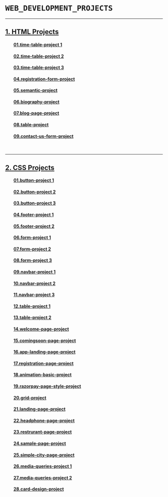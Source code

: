 # **`WEB_DEVELOPMENT_PROJECTS`**
<hr>

## **[1. HTML Projects](./01.%20HTML-Projects)**
####  &nbsp;&nbsp;&nbsp;&nbsp;&nbsp;&nbsp;&nbsp;&nbsp;**[01.time-table-project 1](./01.%20HTML-Projects/01.time-table-project%201/)**
####  &nbsp;&nbsp;&nbsp;&nbsp;&nbsp;&nbsp;&nbsp;&nbsp;**[02.time-table-project 2](./01.%20HTML-Projects/02.time-table-project%202/)**
####  &nbsp;&nbsp;&nbsp;&nbsp;&nbsp;&nbsp;&nbsp;&nbsp;**[03.time-table-project 3](./01.%20HTML-Projects/03.time-table-project%203/)**
####  &nbsp;&nbsp;&nbsp;&nbsp;&nbsp;&nbsp;&nbsp;&nbsp;**[04.registration-form-project](./01.%20HTML-Projects/04.registration-form-project/)**
####  &nbsp;&nbsp;&nbsp;&nbsp;&nbsp;&nbsp;&nbsp;&nbsp;**[05.semantic-project](./01.%20HTML-Projects/05.semantic-project/)**
####  &nbsp;&nbsp;&nbsp;&nbsp;&nbsp;&nbsp;&nbsp;&nbsp;**[06.biography-project](./01.%20HTML-Projects/06.biography-project/)**
####  &nbsp;&nbsp;&nbsp;&nbsp;&nbsp;&nbsp;&nbsp;&nbsp;**[07.blog-page-project](./01.%20HTML-Projects/07.blog-page-project/)**
####  &nbsp;&nbsp;&nbsp;&nbsp;&nbsp;&nbsp;&nbsp;&nbsp;**[08.table-project](./01.%20HTML-Projects/08.table-project/)**
####  &nbsp;&nbsp;&nbsp;&nbsp;&nbsp;&nbsp;&nbsp;&nbsp;**[09.contact-us-form-project](./01.%20HTML-Projects/09.contact-us-form-project/)**

<br>
<hr>

## **[2. CSS Projects](./01.%20HTML-Projects)**
####  &nbsp;&nbsp;&nbsp;&nbsp;&nbsp;&nbsp;&nbsp;&nbsp;**[01.button-project 1](./02.%20CSS-Projects/01.button-project%201/)**
####  &nbsp;&nbsp;&nbsp;&nbsp;&nbsp;&nbsp;&nbsp;&nbsp;**[02.button-project 2](./02.%20CSS-Projects/02.button-project%202/)**
####  &nbsp;&nbsp;&nbsp;&nbsp;&nbsp;&nbsp;&nbsp;&nbsp;**[03.button-project 3](./02.%20CSS-Projects/03.button-project%203/)**
####  &nbsp;&nbsp;&nbsp;&nbsp;&nbsp;&nbsp;&nbsp;&nbsp;**[04.footer-project 1](./02.%20CSS-Projects/04.footer-project%201/)**
####  &nbsp;&nbsp;&nbsp;&nbsp;&nbsp;&nbsp;&nbsp;&nbsp;**[05.footer-project 2](./02.%20CSS-Projects/05.footer-project%202/)**
####  &nbsp;&nbsp;&nbsp;&nbsp;&nbsp;&nbsp;&nbsp;&nbsp;**[06.form-project 1](./02.%20CSS-Projects/06.form-project%201/)**
####  &nbsp;&nbsp;&nbsp;&nbsp;&nbsp;&nbsp;&nbsp;&nbsp;**[07.form-project 2](./02.%20CSS-Projects/07.form-project%202/)**
####  &nbsp;&nbsp;&nbsp;&nbsp;&nbsp;&nbsp;&nbsp;&nbsp;**[08.form-project 3](./02.%20CSS-Projects/08.form-project%203/)**
####  &nbsp;&nbsp;&nbsp;&nbsp;&nbsp;&nbsp;&nbsp;&nbsp;**[09.navbar-project 1](./02.%20CSS-Projects/09.navbar-project%201/)**
####  &nbsp;&nbsp;&nbsp;&nbsp;&nbsp;&nbsp;&nbsp;&nbsp;**[10.navbar-project 2](./02.%20CSS-Projects/10.navbar-project%202/)**
####  &nbsp;&nbsp;&nbsp;&nbsp;&nbsp;&nbsp;&nbsp;&nbsp;**[11.navbar-project 3](./02.%20CSS-Projects/11.navbar-project%203/)**
####  &nbsp;&nbsp;&nbsp;&nbsp;&nbsp;&nbsp;&nbsp;&nbsp;**[12.table-project 1](./02.%20CSS-Projects/12.table-project%201/)**
####  &nbsp;&nbsp;&nbsp;&nbsp;&nbsp;&nbsp;&nbsp;&nbsp;**[13.table-project 2](./02.%20CSS-Projects/13.table-project%202/)**
####  &nbsp;&nbsp;&nbsp;&nbsp;&nbsp;&nbsp;&nbsp;&nbsp;**[14.welcome-page-project](./02.%20CSS-Projects/14.welcome-page-project/)**
####  &nbsp;&nbsp;&nbsp;&nbsp;&nbsp;&nbsp;&nbsp;&nbsp;**[15.comingsoon-page-project](./02.%20CSS-Projects/15.comingsoon-page-project/)**
####  &nbsp;&nbsp;&nbsp;&nbsp;&nbsp;&nbsp;&nbsp;&nbsp;**[16.app-landing-page-project](./02.%20CSS-Projects/16.app-landing-page-project/)**
####  &nbsp;&nbsp;&nbsp;&nbsp;&nbsp;&nbsp;&nbsp;&nbsp;**[17.registration-page-project](./02.%20CSS-Projects/17.registration-page-project/)**
####  &nbsp;&nbsp;&nbsp;&nbsp;&nbsp;&nbsp;&nbsp;&nbsp;**[18.animation-basic-project](./02.%20CSS-Projects/18.animation-basic-project/)**
####  &nbsp;&nbsp;&nbsp;&nbsp;&nbsp;&nbsp;&nbsp;&nbsp;**[19.razorpay-page-style-project](./02.%20CSS-Projects/19.razorpay-page-style-project/)**
####  &nbsp;&nbsp;&nbsp;&nbsp;&nbsp;&nbsp;&nbsp;&nbsp;**[20.grid-project](./02.%20CSS-Projects/20.grid-project/)**
####  &nbsp;&nbsp;&nbsp;&nbsp;&nbsp;&nbsp;&nbsp;&nbsp;**[21.landing-page-project](./02.%20CSS-Projects/21.landing-page-project/)**
####  &nbsp;&nbsp;&nbsp;&nbsp;&nbsp;&nbsp;&nbsp;&nbsp;**[22.headphone-page-project](./02.%20CSS-Projects/22.headphone-page-project/)**
####  &nbsp;&nbsp;&nbsp;&nbsp;&nbsp;&nbsp;&nbsp;&nbsp;**[23.restrurant-page-project](./02.%20CSS-Projects/23.restrurant-page-project/)**
####  &nbsp;&nbsp;&nbsp;&nbsp;&nbsp;&nbsp;&nbsp;&nbsp;**[24.sample-page-project](./02.%20CSS-Projects/24.sample-page-project/)**
####  &nbsp;&nbsp;&nbsp;&nbsp;&nbsp;&nbsp;&nbsp;&nbsp;**[25.simple-city-page-project](./02.%20CSS-Projects/25.simple-city-page-project/)**
####  &nbsp;&nbsp;&nbsp;&nbsp;&nbsp;&nbsp;&nbsp;&nbsp;**[26.media-queries-project 1](./02.%20CSS-Projects/26.media-queries-project%201/)**
####  &nbsp;&nbsp;&nbsp;&nbsp;&nbsp;&nbsp;&nbsp;&nbsp;**[27.media-queries-project 2](./02.%20CSS-Projects/27.media-queries-project%202/)**
####  &nbsp;&nbsp;&nbsp;&nbsp;&nbsp;&nbsp;&nbsp;&nbsp;**[28.card-design-project](./02.%20CSS-Projects/28.card-design-project/)**
